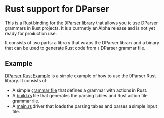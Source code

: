 
# Rust support for DParser

This is a Rust binding for the [DParser library](https://github.com/jplevyak/dparser) that allows you to use DParser grammars in Rust projects. It is a currnetly an Alpha release and is not yet ready for production use.

It consists of two parts: a library that wraps the DParser library and a binary that can be used to generate Rust code from a DParser grammar file.

## Example

[DParser Rust Example](https://githbub.com/jplevyak/dparser/rust/example) is a simple example of how to use the DParser Rust library. It consists of:

- A simple [grammar file](https://github.com/jplevyak/dparser/rust/example/src/my_grammar.g) that defines a grammar with actions in Rust.
- A [build.rs](https://github.com/jplevyak/dparser/rust/example/build.rs) file that generates the parsing tables and Rust action file  grammar file.
- A [main.rs](https://github.com/jplevyak/dparser/rust/example/src/main.rs) driver that loads the parsing tables and parses a simple input file.
